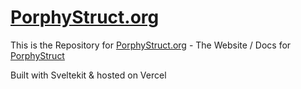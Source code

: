 # [PorphyStruct.org](https://porphystruct.org)

This is the Repository for [PorphyStruct.org](https://porphystruct.org) - The Website / Docs for [PorphyStruct](https://github.com/JensKrumsieck/PorphyStruct)

Built with Sveltekit & hosted on Vercel
